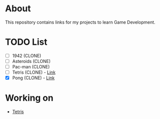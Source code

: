 # About

This repository contains links for my projects to learn Game Development.

# TODO List
- [ ] 1942 (CLONE)
- [ ] Asteroids (CLONE)
- [ ] Pac-man (CLONE)
- [ ] Tetris (CLONE) - [Link](https://github.com/ViniciusChrisosthemos/Tetris)
- [X] Pong (CLONE) - [Link](https://github.com/ViniciusChrisosthemos/Pong)

# Working on
- [Tetris](https://github.com/ViniciusChrisosthemos/Tetris)
